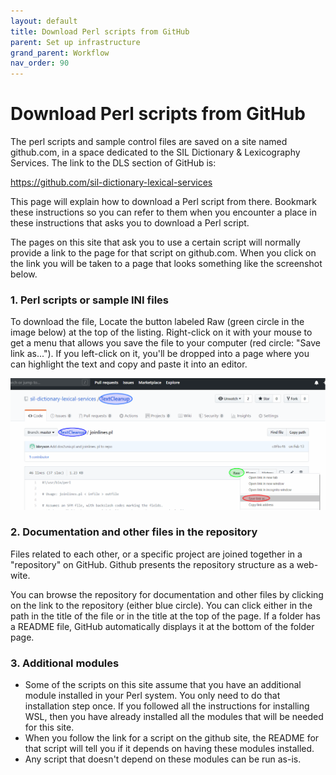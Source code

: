 ```yaml
---
layout: default
title: Download Perl scripts from GitHub
parent: Set up infrastructure
grand_parent: Workflow
nav_order: 90
---
```

# Download Perl scripts from GitHub

The perl scripts and sample control files are saved on a site named github.com, in a space dedicated to the SIL Dictionary & Lexicography Services.  The link to the DLS section of GitHub is:

<https://github.com/sil-dictionary-lexical-services>

This page will explain how to download a Perl script from there.  Bookmark these instructions so you can refer to them when you encounter a place in these instructions that asks you to download a Perl script.

The pages on this site that ask you to use a certain script will normally provide a link to the page for that script on github.com. When you click on the link you will be taken to a page that looks something like the screenshot below.

### 1. Perl scripts or sample INI files

To download the file, Locate the button labeled Raw (green circle in the image below) at the top of the listing. Right-click on it with your mouse to get a menu that allows you save the file to your computer (red circle: "Save link as..."). If you left-click on it, you'll be dropped into a page where you can highlight the text and copy and paste it into an editor.

![A sample github page of a perl script](/assets/images/PerlScriptonGithub.png "The joinlines.pl script page on GitHub")

### 2. Documentation and other files in the repository

Files related to each other, or a specific project are joined together in a "repository" on GitHub. Github presents the repository structure as a web-wite.

You can browse the repository for documentation and other files by clicking on the link to the repository (either blue circle). You can click either in the path in the title of the file or in the title at the top of the page. If a folder has a README file, GitHub automatically displays it at the bottom of the folder page.

### 3. Additional modules

- Some of the scripts on this site assume that you have an additional module installed in your Perl system.  You only need to do that installation step once.  If you followed all the instructions for installing WSL, then you have already installed all the modules that will be needed for this site.
- When you follow the link for a script on the github site, the README for that script will tell you if it depends on having these modules installed.
- Any script that doesn't depend on these modules can be run as-is.
